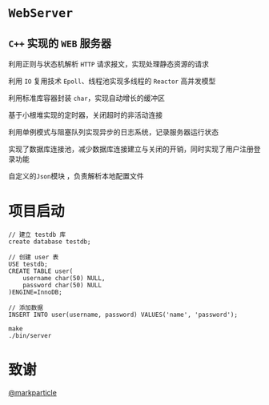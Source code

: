 # `WebServer`

## `C++` 实现的 `WEB` 服务器

利用正则与状态机解析 `HTTP` 请求报文，实现处理静态资源的请求

利用 `IO` 复用技术 `Epoll`、线程池实现多线程的 `Reactor` 高并发模型

利用标准库容器封装 `char`，实现自动增长的缓冲区

基于小根堆实现的定时器，关闭超时的非活动连接

利用单例模式与阻塞队列实现异步的日志系统，记录服务器运行状态

实现了数据库连接池，减少数据库连接建立与关闭的开销，同时实现了用户注册登录功能

自定义的`Json`模块 ，负责解析本地配置文件

# 项目启动

```
// 建立 testdb 库
create database testdb;

// 创建 user 表
USE testdb;
CREATE TABLE user(
    username char(50) NULL,
    password char(50) NULL
)ENGINE=InnoDB;

// 添加数据
INSERT INTO user(username, password) VALUES('name', 'password');
```

```
make
./bin/server
```

# 致谢

[@markparticle](https://github.com/markparticle/WebServer)